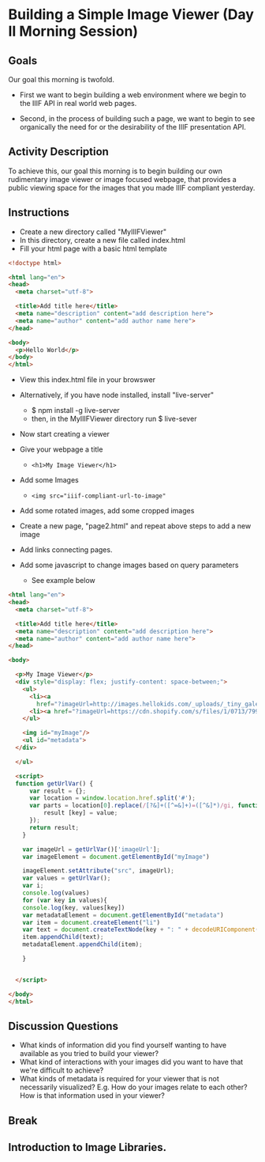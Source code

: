 # Building a Simple Image Viewer (Day II Morning Session)

## Goals
Our goal this morning is twofold.

* First we want to begin building a web environment where we begin to the IIIF API in real world web pages.

* Second, in the process of building such a page, we want to begin to see organically the need for or the desirability of the IIIF presentation API.

## Activity Description

To achieve this, our goal this morning is to begin building our own rudimentary image viewer or image focused webpage, that provides a public viewing space for the images that you made IIIF compliant yesterday.

## Instructions

* Create a new directory called "MyIIIFViewer"
* In this directory, create a new file called index.html
* Fill your html page with a basic html template

```html
<!doctype html>

<html lang="en">
<head>
  <meta charset="utf-8">

  <title>Add title here</title>
  <meta name="description" content="add description here">
  <meta name="author" content="add author name here">
</head>

<body>
  <p>Hello World</p>
</body>
</html>
```

* View this index.html file in your browswer
* Alternatively, if you have node installed, install "live-server"
  * $ npm install -g live-server
  * then, in the MyIIIFViewer directory run $ live-sever

* Now start creating a viewer
* Give your webpage a title
  * `<h1>My Image Viewer</h1>`
* Add some Images
  * `<img src="iiif-compliant-url-to-image"`
* Add some rotated images, add some cropped images
* Create a new page, "page2.html" and repeat above steps to add a new image
* Add links connecting pages.
* Add some javascript to change images based on query parameters
  * See example below

```html
<html lang="en">
<head>
  <meta charset="utf-8">

  <title>Add title here</title>
  <meta name="description" content="add description here">
  <meta name="author" content="add author name here">
</head>

<body>

  <p>My Image Viewer</p>
  <div style="display: flex; justify-content: space-between;">
    <ul>
      <li><a
        href="?imageUrl=http://images.hellokids.com/_uploads/_tiny_galerie/20130414/the-moomin-coloring-pages-3_7ua_source.jpg&title=Moomin%20In%20Love&createdBy=Jeff">Moomin In Love</a></li>
      <li><a href="?imageUrl=https://cdn.shopify.com/s/files/1/0713/7997/products/t-shirts-little-my-t-shirt-moomin-characters-2_768x.png&title=Angry%20Moomin&createdBy=Bob">Angry Moomin</a></li>
    </ul>

    <img id="myImage"/>
    <ul id="metadata">
  </div>

  </ul>

  <script>
  function getUrlVar() {
      var result = {};
      var location = window.location.href.split('#');
      var parts = location[0].replace(/[?&]+([^=&]+)=([^&]*)/gi, function(m,key,value) {
          result [key] = value;
      });
      return result;
    }

    var imageUrl = getUrlVar()['imageUrl'];
    var imageElement = document.getElementById("myImage")

    imageElement.setAttribute("src", imageUrl);
    var values = getUrlVar();
    var i;
    console.log(values)
    for (var key in values){
    console.log(key, values[key])
    var metadataElement = document.getElementById("metadata")
    var item = document.createElement("li")
    var text = document.createTextNode(key + ": " + decodeURIComponent(values[key]))
    item.appendChild(text);
    metadataElement.appendChild(item);

    }


  </script>

</body>
</html>
```

## Discussion Questions

* What kinds of information did you find yourself wanting to have available as you tried to build your viewer?
* What kind of interactions with your images did you want to have that we're difficult to achieve?
* What kinds of metadata is required for your viewer that is not necessarily visualized? E.g. How do your images relate to each other? How is that information used in your viewer?

## Break

## Introduction to Image Libraries.
